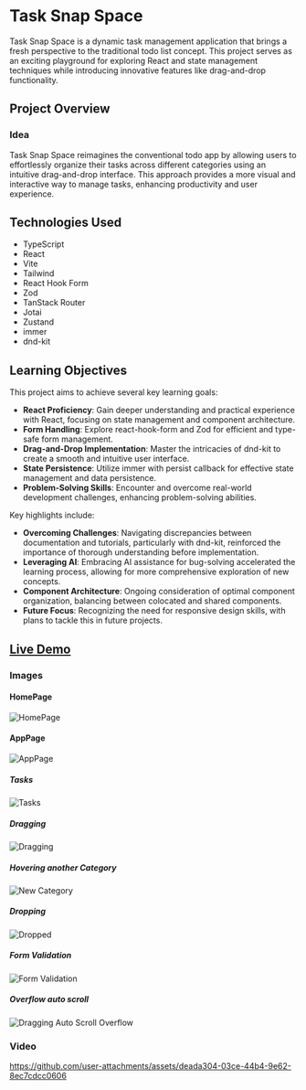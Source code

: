 # Task Snap Space

Task Snap Space is a dynamic task management application that brings a fresh perspective to the traditional todo list concept.
This project serves as an exciting playground for exploring React and state management techniques while introducing innovative features like drag-and-drop functionality.

## Project Overview

### Idea

Task Snap Space reimagines the conventional todo app by allowing users to effortlessly organize their tasks across different categories using an intuitive drag-and-drop interface.
This approach provides a more visual and interactive way to manage tasks, enhancing productivity and user experience.

## Technologies Used

-   TypeScript
-   React
-   Vite
-   Tailwind
-   React Hook Form
-   Zod
-   TanStack Router
-   Jotai
-   Zustand
-   immer
-   dnd-kit

## Learning Objectives

This project aims to achieve several key learning goals:

-   **React Proficiency**: Gain deeper understanding and practical experience with React, focusing on state management and component architecture.
-   **Form Handling**: Explore react-hook-form and Zod for efficient and type-safe form management.
-   **Drag-and-Drop Implementation**: Master the intricacies of dnd-kit to create a smooth and intuitive user interface.
-   **State Persistence**: Utilize immer with persist callback for effective state management and data persistence.
-   **Problem-Solving Skills**: Encounter and overcome real-world development challenges, enhancing problem-solving abilities.

Key highlights include:

-   **Overcoming Challenges**: Navigating discrepancies between documentation and tutorials, particularly with dnd-kit, reinforced the importance of thorough understanding before implementation.
-   **Leveraging AI**: Embracing AI assistance for bug-solving accelerated the learning process, allowing for more comprehensive exploration of new concepts.
-   **Component Architecture**: Ongoing consideration of optimal component organization, balancing between colocated and shared components.
-   **Future Focus**: Recognizing the need for responsive design skills, with plans to tackle this in future projects.

## [Live Demo]()

### Images

#### HomePage

![HomePage](https://github.com/user-attachments/assets/d01b32e1-169b-4bbe-9eb1-117bd574d5b7)

#### AppPage

![AppPage](https://github.com/user-attachments/assets/6f9861c1-533b-42a8-8f37-946d909f1375)

##### Tasks

![Tasks](https://github.com/user-attachments/assets/8f67528d-7376-4095-be96-40426053327b)

##### Dragging

![Dragging](https://github.com/user-attachments/assets/410cefae-8a7d-4466-8637-72665424e3d7)

##### Hovering another Category

![New Category](https://github.com/user-attachments/assets/90888d6b-f55f-441d-a393-8880c59aa0fe)

##### Dropping

![Dropped](https://github.com/user-attachments/assets/b7333585-069f-4872-a2dd-32a89f0ebd8c)

##### Form Validation

![Form Validation](https://github.com/user-attachments/assets/b3a7d446-72fb-4a8c-921d-9924a79b7803)

##### Overflow auto scroll

![Dragging Auto Scroll Overflow](https://github.com/user-attachments/assets/a8aa85a4-14fe-4203-806c-d003a5e110de)

### Video

https://github.com/user-attachments/assets/deada304-03ce-44b4-9e62-8ec7cdcc0606
